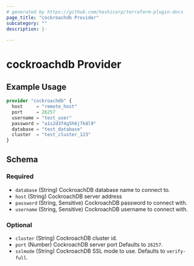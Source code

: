 ```yaml
---
# generated by https://github.com/hashicorp/terraform-plugin-docs
page_title: "cockroachdb Provider"
subcategory: ""
description: |-
  
---
```


# cockroachdb Provider



## Example Usage

```terraform
provider "cockroachdb" {
  host     = "remote_host"
  port     = 26257
  username = "test_user"
  password = "a1s2d3f4g5h6j7k8l9"
  database = "test_database"
  cluster  = "test_cluster_123"
}
```

<!-- schema generated by tfplugindocs -->
## Schema

### Required

- `database` (String) CockroachDB database name to connect to.
- `host` (String) CockroachDB server address
- `password` (String, Sensitive) CockroachDB password to connect with.
- `username` (String, Sensitive) CockroachDB username to connect with.

### Optional

- `cluster` (String) CockroachDB cluster id.
- `port` (Number) CockroachDB server port Defaults to `26257`.
- `sslmode` (String) CockroachDB SSL mode to use. Defaults to `verify-full`.
